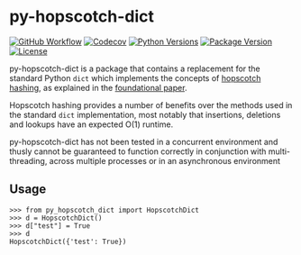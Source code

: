 py-hopscotch-dict
=================

[![GitHub Workflow](https://img.shields.io/github/workflow/status/mischif/py-hopscotch-dict/Pipeline?logo=github&style=for-the-badge)](https://github.com/mischif/py-hopscotch-dict/actions)
[![Codecov](https://img.shields.io/codecov/c/github/mischif/py-hopscotch-dict?logo=codecov&style=for-the-badge)](https://codecov.io/gh/mischif/py-hopscotch-dict)
[![Python Versions](https://img.shields.io/pypi/pyversions/py-hopscotch-dict?style=for-the-badge)](https://pypi.org/project/py-hopscotch-dict/)
[![Package Version](https://img.shields.io/pypi/v/py-hopscotch-dict?style=for-the-badge)](https://pypi.org/project/py-hopscotch-dict/)
[![License](https://img.shields.io/pypi/l/py-hopscotch-dict?style=for-the-badge)](https://pypi.org/project/py-hopscotch-dict/)

py-hopscotch-dict is a package that contains a replacement for the standard Python `dict` which implements the concepts of [hopscotch hashing](https://en.wikipedia.org/wiki/Hopscotch_hashing), as explained in the [foundational paper](http://mcg.cs.tau.ac.il/papers/disc2008-hopscotch.pdf).

Hopscotch hashing provides a number of benefits over the methods used in the standard `dict` implementation, most notably that insertions, deletions and lookups have an expected O(1) runtime.

py-hopscotch-dict has not been tested in a concurrent environment and thusly cannot be guaranteed to function correctly in conjunction with multi-threading, across multiple processes or in an asynchronous environment

Usage
-----

	>>> from py_hopscotch_dict import HopscotchDict
	>>> d = HopscotchDict()
	>>> d["test"] = True
	>>> d
	HopscotchDict({'test': True})
